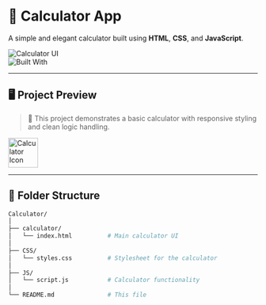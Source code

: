 
# 🔢 Calculator App

A simple and elegant calculator built using **HTML**, **CSS**, and **JavaScript**.

![Calculator UI](https://img.shields.io/badge/Status-Completed-brightgreen?style=flat-square)  
![Built With](https://img.shields.io/badge/Built%20With-HTML%2C%20CSS%2C%20JavaScript-blue?style=flat-square&logo=javascript)

---

## 🖥️ Project Preview

> 🎯 This project demonstrates a basic calculator with responsive styling and clean logic handling.

<img src="https://img.icons8.com/color/48/000000/calculator.png" alt="Calculator Icon" width="60"/>

---

## 📁 Folder Structure

```bash
Calculator/
│
├── calculator/
│   └── index.html          # Main calculator UI
│
├── CSS/
│   └── styles.css          # Stylesheet for the calculator
│
├── JS/
│   └── script.js           # Calculator functionality
│
└── README.md               # This file
